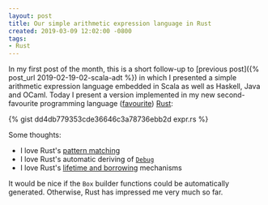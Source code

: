 ```yaml
---
layout: post
title: Our simple arithmetic expression language in Rust
created: 2019-03-09 12:02:00 -0800
tags:
- Rust
---
```

In my first post of the month, this is a short follow-up to [previous post]({% post_url 2019-02-19-02-scala-adt %}) in which I presented a simple arithmetic expression language embedded in Scala as well as Haskell, Java and OCaml. Today I present a version implemented in my new second-favourite programming language ([favourite][haskell]) [Rust][rust-lang]:

{% gist dd4db779353cde36646c3a78736ebb2d expr.rs %}

Some thoughts:

* I love Rust's [pattern matching][rust-patterns]
* I love Rust's automatic deriving of [`Debug`][rust-debug]
* I love Rust's [lifetime and borrowing][rust-borrowing] mechanisms

It would be nice if the `Box` builder functions could be automatically generated. Otherwise, Rust has impressed me very much so far.

[haskell]: https://www.haskell.org/
[rust-borrowing]: https://doc.rust-lang.org/beta/rust-by-example/scope/borrow.html
[rust-debug]: https://doc.rust-lang.org/std/fmt/trait.Debug.html
[rust-lang]: https://www.rust-lang.org/
[rust-patterns]: https://doc.rust-lang.org/1.15.1/book/patterns.html
